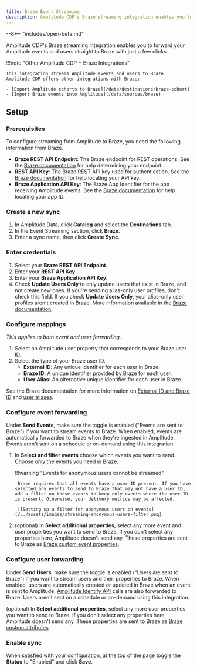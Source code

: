 ```yaml
---
title: Braze Event Streaming
description: Amplitude CDP's Braze streaming integration enables you to forward your Amplitude events and users straight to Braze with just a few clicks.
---
```


--8<-- "includes/open-beta.md"

Amplitude CDP's Braze streaming integration enables you to forward your Amplitude events and users straight to Braze with just a few clicks.

!!!note "Other Amplitude CDP + Braze Integrations"

    This integration streams Amplitude events and users to Braze. Amplitude CDP offers other integrations with Braze:

    - [Export Amplitude cohorts to Braze](/data/destinations/braze-cohort)
    - [Import Braze events into Amplitude](/data/sources/braze)

## Setup

### Prerequisites

To configure streaming from Amplitude to Braze, you need the following information from Braze.

- **Braze REST API Endpoint**: The Braze endpoint for REST operations. See the [Braze documentation](https://www.braze.com/docs/api/basics/#endpoints) for help determining your endpoint.
- **REST API Key**: The Braze REST API key used for authentication. See the [Braze documentation](https://www.braze.com/docs/api/basics/#rest-api-key) for help locating your API key.
- **Braze Application API Key**: The Braze App Identifier for the app receiving Amplitude events. See the [Braze documentation](https://www.braze.com/docs/api/identifier_types/#the-app-identifier-api-key) for help locating your app ID.

### Create a new sync

1. In Amplitude Data, click **Catalog** and select the **Destinations** tab.
2. In the Event Streaming section, click **Braze**.
3. Enter a sync name, then click **Create Sync**.

### Enter credentials

1. Select your **Braze REST API Endpoint**.
2. Enter your **REST API Key**.
3. Enter your **Braze Application API Key**.
4. Check **Update Users Only** to only update users that exist in Braze, and not create new ones. If you're sending alias-only user profiles, don't check this field. If you check **Update Users Only**, your alias-only user profiles aren't created in Braze. More information available in the [Braze documentation](https://www.braze.com/docs/api/objects_filters/user_attributes_object).

### Configure mappings

_This applies to both event and user forwarding._

1. Select an Amplitude user property that corresponds to your Braze user ID.
2. Select the type of your Braze user ID.
    - **External ID**: Any unique identifier for each user in Braze.
    - **Braze ID**: A unique identifier provided by Braze for each user.
    - **User Alias**: An alternative unique identifier for each user in Braze.

See the Braze documentation for more information on [External ID and Braze ID](https://www.braze.com/docs/api/basics/#user-ids) and [user aliases](https://www.braze.com/docs/api/objects_filters/user_alias_object).

### Configure event forwarding

Under **Send Events**, make sure the toggle is enabled ("Events are sent to Braze") if you want to stream events to Braze. When enabled, events are automatically forwarded to Braze when they're ingested in Amplitude. Events aren't sent on a schedule or on-demand using this integration.

1. In **Select and filter events** choose which events you want to send. Choose only the events you need in Braze.

    !!!warning "Events for anonymous users cannot be streamed"

        Braze requires that all events have a user ID present. If you have selected any events to send to Braze that may not have a user ID, add a filter on those events to keep only events where the user ID is present. Otherwise, your delivery metrics may be affected.

        ![Setting up a filter for anonymous users on events](/../assets/images/streaming-anonymous-users-filter.png)

2. (optional) In **Select additional properties**, select any more event and user properties you want to send to Braze. If you don't select any properties here, Amplitude doesn't send any. These properties are sent to Braze as [Braze custom event properties](https://www.braze.com/docs/user_guide/data_and_analytics/custom_data/custom_events/#custom-event-properties).

### Configure user forwarding

Under **Send Users**, make sure the toggle is enabled ("Users are sent to Braze") if you want to stream users and their properties to Braze. When enabled, users are automatically created or updated in Braze when an event is sent to Amplitude. [Amplitude Identify API](https://www.docs.developers.amplitude.com/analytics/apis/identify-api/) calls are also forwarded to Braze. Users aren't sent on a schedule or on-demand using this integration.

(optional) In **Select additional properties**, select any more user properties you want to send to Braze. If you don't select any properties here, Amplitude doesn't send any. These properties are sent to Braze as [Braze custom attributes](https://www.braze.com/docs/user_guide/data_and_analytics/custom_data/custom_attributes/).

### Enable sync

When satisfied with your configuration, at the top of the page toggle the **Status** to "Enabled" and click **Save**.